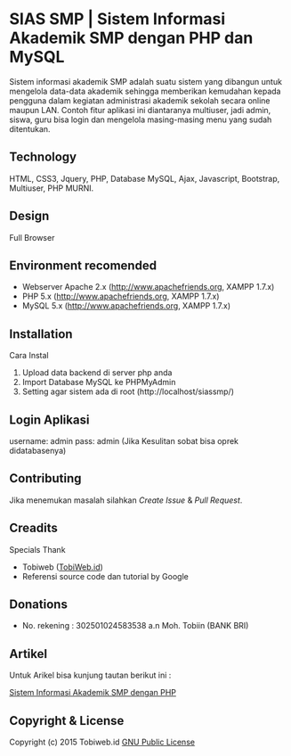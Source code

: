 SIAS SMP | Sistem Informasi Akademik SMP dengan PHP dan MySQL
=========
Sistem informasi akademik SMP adalah suatu sistem yang dibangun untuk mengelola data-data akademik sehingga memberikan kemudahan kepada pengguna dalam kegiatan administrasi akademik sekolah secara online maupun LAN. Contoh fitur aplikasi ini diantaranya multiuser, jadi admin, siswa, guru bisa login dan mengelola masing-masing menu yang sudah ditentukan.

Technology
-------
HTML, CSS3, Jquery, PHP, Database MySQL, Ajax, Javascript, Bootstrap, Multiuser, PHP MURNI.

Design
---------
Full Browser

Environment recomended
------------

- Webserver Apache 2.x (http://www.apachefriends.org, XAMPP 1.7.x) 
- PHP 5.x (http://www.apachefriends.org, XAMPP 1.7.x)
- MySQL 5.x (http://www.apachefriends.org, XAMPP 1.7.x)

Installation
------------
Cara Instal
1. Upload data backend di server php anda 
2. Import Database MySQL ke PHPMyAdmin
3. Setting agar sistem ada di root (http://localhost/siassmp/) 

Login Aplikasi
------------
username: admin 
pass: admin
(Jika Kesulitan sobat bisa oprek didatabasenya)

Contributing
------------
Jika menemukan masalah silahkan *Create Issue* & *Pull Request*.

Creadits
--------
Specials Thank

* Tobiweb ([TobiWeb.id](http://tobiweb.id))
* Referensi source code dan tutorial by Google

Donations
---------
*  No. rekening : 302501024583538  a.n Moh. Tobiin (BANK BRI)

Artikel
--------
Untuk Arikel bisa kunjung tautan berikut ini :

[Sistem Informasi Akademik SMP dengan PHP](http://www.tobiweb.id/2016/01/sistem-informasi-akademik-smp-dengan.html)

Copyright & License
-------
Copyright (c) 2015 Tobiweb.id
[GNU Public License](http://www.gnu.org/licenses/gpl-3.0.html)